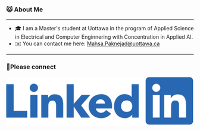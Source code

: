 ### 🐱 About Me 
____________________________________________
* 🎓 I am a Master's student at Uottawa in the program of Applied Science in Electrical and Computer Enginnering with Concentration in Applied AI.
* ✉️ You can contact me here: Mahsa.Paknejad@uottawa.ca

***
 ### 🤝Please connect
![Image](linkedin.png)
